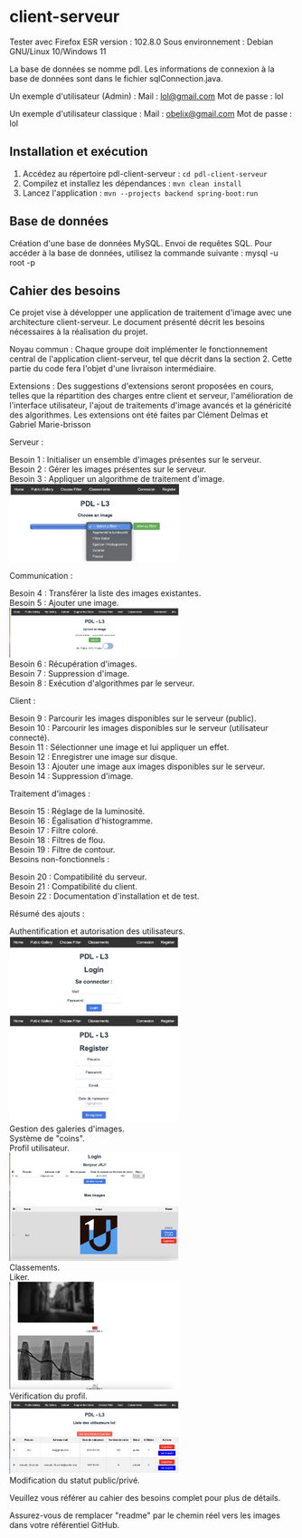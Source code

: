 # client-serveur

Tester avec Firefox ESR version : 102.8.0
Sous environnement : Debian GNU/Linux 10/Windows 11

La base de données se nomme pdl. Les informations de connexion à la base de données sont dans le fichier sqlConnection.java.

Un exemple d'utilisateur (Admin) :
Mail : lol@gmail.com
Mot de passe : lol

Un exemple d'utilisateur classique :
Mail : obelix@gmail.com
Mot de passe : lol

## Installation et exécution

1. Accédez au répertoire pdl-client-serveur : `cd pdl-client-serveur`
2. Compilez et installez les dépendances : `mvn clean install`
3. Lancez l'application : `mvn --projects backend spring-boot:run`

## Base de données

Création d'une base de données MySQL. Envoi de requêtes SQL.
Pour accéder à la base de données, utilisez la commande suivante :
mysql -u root -p

## Cahier des besoins
Ce projet vise à développer une application de traitement d'image avec une architecture client-serveur. Le document présenté décrit les besoins nécessaires à la réalisation du projet.

Noyau commun :
Chaque groupe doit implémenter le fonctionnement central de l'application client-serveur, tel que décrit dans la section 2. Cette partie du code fera l'objet d'une livraison intermédiaire.

Extensions :
Des suggestions d'extensions seront proposées en cours, telles que la répartition des charges entre client et serveur, l'amélioration de l'interface utilisateur, l'ajout de traitements d'image avancés et la généricité des algorithmes.
Les extensions ont été faites par Clément Delmas et Gabriel Marie-brisson

Serveur :

Besoin 1 : Initialiser un ensemble d'images présentes sur le serveur.
<br>
Besoin 2 : Gérer les images présentes sur le serveur.
<br>
Besoin 3 : Appliquer un algorithme de traitement d'image.
<br>
<img src="readme/filter.png" width="300px"> 
<br>

Communication :

Besoin 4 : Transférer la liste des images existantes.
<br>
Besoin 5 : Ajouter une image.
<br>
<img src="readme/upload_image.png" width="300px">
<br> 
Besoin 6 : Récupération d'images.
<br>
Besoin 7 : Suppression d'image.
<br>
Besoin 8 : Exécution d'algorithmes par le serveur.
<br>

Client :

Besoin 9 : Parcourir les images disponibles sur le serveur (public).
<br>
Besoin 10 : Parcourir les images disponibles sur le serveur (utilisateur connecté).
<br>
Besoin 11 : Sélectionner une image et lui appliquer un effet.
<br>
Besoin 12 : Enregistrer une image sur disque.
<br>
Besoin 13 : Ajouter une image aux images disponibles sur le serveur.
<br>
Besoin 14 : Suppression d'image.
<br>

Traitement d'images :

Besoin 15 : Réglage de la luminosité.
<br>
Besoin 16 : Égalisation d'histogramme.
<br>
Besoin 17 : Filtre coloré.
<br>
Besoin 18 : Filtres de flou.
<br>
Besoin 19 : Filtre de contour.
<br>
Besoins non-fonctionnels :

Besoin 20 : Compatibilité du serveur.
<br>
Besoin 21 : Compatibilité du client.
<br>
Besoin 22 : Documentation d'installation et de test.
<br>

Résumé des ajouts :

Authentification et autorisation des utilisateurs.
<br>
<img src="readme/login.png" width="300px"> 
<br>
<img src="readme/register.png" width="300px"> 
<br>
Gestion des galeries d'images.
<br>
Système de "coins".
<br>
Profil utilisateur.
<br>
<img src="readme/profil.png" width="300px"> 
<br>
Classements.
<br>
Liker.
<br>
<img src="readme/like.png" width="300px"> 
<br>
Vérification du profil.
<br>
<img src="readme/user_control.png" width="300px"> 
<br>
Modification du statut public/privé.
<br>

Veuillez vous référer au cahier des besoins complet pour plus de détails.
<br>

Assurez-vous de remplacer "readme" par le chemin réel vers les images dans votre référentiel GitHub.
